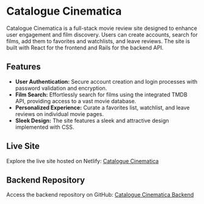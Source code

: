 # Catalogue Cinematica

Catalogue Cinematica is a full-stack movie review site designed to enhance user engagement and film discovery. Users can create accounts, search for films, add them to favorites and watchlists, and leave reviews. The site is built with React for the frontend and Rails for the backend API.

## Features

- **User Authentication:** Secure account creation and login processes with password validation and encryption.
- **Film Search:** Effortlessly search for films using the integrated TMDB API, providing access to a vast movie database.
- **Personalized Experience:** Curate a favorites list, watchlist, and leave reviews on individual movie pages.
- **Sleek Design:** The site features a sleek and attractive design implemented with CSS.

## Live Site

Explore the live site hosted on Netlify: [Catalogue Cinematica](https://catalogue-cinematica.netlify.app/)

## Backend Repository

Access the backend repository on GitHub: [Catalogue Cinematica Backend](https://github.com/JacksonColeman/catalogue-cinematica-backend)
